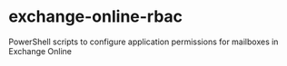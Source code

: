 # exchange-online-rbac
PowerShell scripts to configure application permissions for mailboxes in Exchange Online
